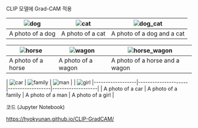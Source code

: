 CLIP 모델에 Grad-CAM 적용

| ![dog](https://public-vcrdata.s3.ap-northeast-2.amazonaws.com/images/output_27_1.png)   |  ![cat](https://public-vcrdata.s3.ap-northeast-2.amazonaws.com/images/output_27_3.png)                | ![dog_cat](https://public-vcrdata.s3.ap-northeast-2.amazonaws.com/images/output_27_5.png)                           |
|------------------|------------------|----------------------------|
| A photo of a dog | A photo of a cat | A photo of a dog and a cat |

| ![horse](https://public-vcrdata.s3.ap-northeast-2.amazonaws.com/images/output_34_1.png)   |  ![wagon](https://public-vcrdata.s3.ap-northeast-2.amazonaws.com/images/output_34_3.png)      | ![horse_wagon](https://public-vcrdata.s3.ap-northeast-2.amazonaws.com/images/output_34_5.png)                           |
|------------------|------------------|----------------------------|
| A photo of a horse | A photo of a wagon | A photo of a horse and a wagon |


| ![car](https://public-vcrdata.s3.ap-northeast-2.amazonaws.com/blog/images/grad_car.png)                 | ![family](https://public-vcrdata.s3.ap-northeast-2.amazonaws.com/blog/images/grad_family.png)                    |    ![man](https://public-vcrdata.s3.ap-northeast-2.amazonaws.com/blog/images/grad_man.png)              |                   | ![girl](https://public-vcrdata.s3.ap-northeast-2.amazonaws.com/blog/images/grad_girl.png)
|------------------|---------------------|------------------|-------------------|
| A photo of a car | A photo of a family | A photo of a man | A photo of a girl |




코드 (Jupyter Notebook)

https://hyokyunan.github.io/CLIP-GradCAM/
